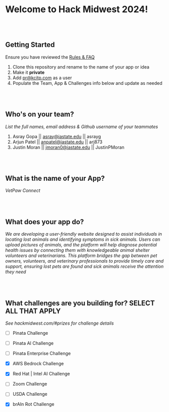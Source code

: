 # Welcome to Hack Midwest 2024!
<br /> <br />


## Getting Started
Ensure you have reviewed the [Rules & FAQ](https://hackmidwest.com/#faq)
1. Clone this repository and rename to the name of your app or idea
2. Make it **private**
3. Add pr@kcitp.com as a user
4. Populate the Team, App & Challenges info below and update as needed

<br /><br />

## Who's on your team?
*List the full names,  email address & Github username of your teammates*

1.   Asray Gopa     || asray@iastate.edu      || asrayg
2.   Arjun Patel    || anpatel@iastate.edu    || arj873
3.   Justin Moran   || jmoran0@iastate.edu    || JustinPMoran
  
<br /><br />


## What is the name of your App?
*VetPaw Connect*

<br /><br />

## What does your app do?
*We are developing a user-friendly website designed to assist individuals in locating lost animals and identifying symptoms in sick animals. Users can upload pictures of animals, and the platform will help diagnose potential health issues by connecting them with knowledgeable animal shelter volunteers and veterinarians. This platform bridges the gap between pet owners, volunteers, and veterinary professionals to provide timely care and support, ensuring lost pets are found and sick animals receive the attention they need*

<br /><br />


## What challenges are you building for? SELECT ALL THAT APPLY
*See hackmidwest.com/#prizes for challenge details*
- [ ]  Pinata Challenge
- [ ]  Pinata AI Challenge
- [ ]  Pinata Enterprise Challenge
- [X]  AWS Bedrock Challenge
- [X]  Red Hat | Intel AI Challenge
- [ ]  Zoom Challenge
- [ ]  USDA Challenge
- [X]  brAIn Rot Challenge


<br /><br />
